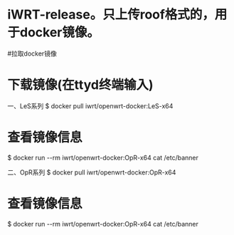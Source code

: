 # iWRT-release。只上传roof格式的，用于docker镜像。
#拉取docker镜像
# 下载镜像(在ttyd终端输入)
一、LeS系列
$ docker pull iwrt/openwrt-docker:LeS-x64
# 查看镜像信息
$ docker run --rm iwrt/openwrt-docker:OpR-x64 cat /etc/banner

二、OpR系列
$ docker pull iwrt/openwrt-docker:OpR-x64
# 查看镜像信息
$ docker run --rm iwrt/openwrt-docker:OpR-x64 cat /etc/banner
